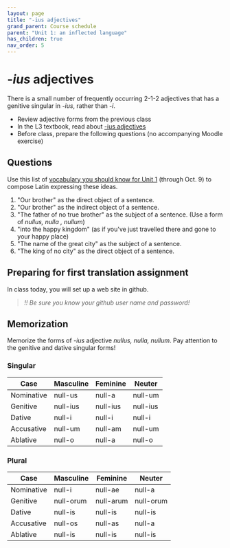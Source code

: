 ```yaml
---
layout: page
title: "-ius adjectives"
grand_parent: Course schedule
parent: "Unit 1: an inflected language"
has_children: true
nav_order: 5
---
```


# -*ius* adjectives

There is a small number of frequently occurring 2-1-2 adjectives that has a genitive singular in *-ius*, rather than *-i*.


- Review adjective forms from the previous class
- In the L3 textbook, read about [-ius adjectives](https://lingualatina.github.io/textbook/presentation/01-nouns-adjs-pron/adjectives/#2-1-2--%C4%ABus-adjectives)
- Before class, prepare the following questions (no accompanying Moodle exercise)



## Questions

Use this list of [vocabulary you should know for Unit 1](https://neelsmith.github.io/latin101/schedule/part1/vocab/) (through Oct. 9) to compose Latin expressing these ideas.

1.  "Our brother" as the direct object of a sentence.
2. "Our brother" as the indirect object of a sentence.
3. "The father of no true brother" as the subject of a sentence. (Use a form of *nullus, nulla , nullum*)
4. "into the happy kingdom" (as if you've just travelled there and gone to your happy place)
5. "The name of the great city" as the subject of a sentence.
6. "The king of no city" as the direct object of a sentence.

## Preparing for first translation assignment

In class today, you will set up a web site in github.

>  *!! Be sure you know your github user name and password!*

## Memorization

Memorize the forms of *-ius* adjective *nullus, nulla, nullum*.   Pay attention to the genitive and dative singular forms!

### Singular

| Case | Masculine | Feminine |  Neuter |
| --- | ---  | --- | --- |
| Nominative | null-<span class="regular">us</span> | null-<span class="regular">a</span> |  null-<span class="regular">um</span> |
| Genitive | null-<span class="attention">ius</span> | null-<span class="attention">ius</span> | null-<span class="attention">ius</span> |
| Dative | null-<span class="attention">i</span> | null-<span class="attention">i</span> | null-<span class="attention">i</span> |
| Accusative | null-<span class="regular">um</span>  |  null-<span class="regular">am</span> | null-<span class="regular">um</span> |
| Ablative | null-<span class="regular">o</span> | null-<span class="regular">a</span> | null-<span class="regular">o</span> |



### Plural

| Case | Masculine | Feminine |  Neuter |
| --- | ---  | --- | --- |
| Nominative | null-<span class="regular">i</span> | null-<span class="regular">ae</span> |  null-<span class="regular">a</span> |
| Genitive | null-<span class="regular">orum</span> | null-<span class="regular">arum</span> | null-<span class="regular">orum</span> |
| Dative | null-<span class="regular">is</span> | null-<span class="regular">is</span>  | null-<span class="regular">is</span> |
| Accusative | null-<span class="regular">os</span> | null-<span class="regular">as</span> | null-<span class="regular">a</span> |
| Ablative | null-<span class="regular">is</span> | null-<span class="regular">is</span> | null-<span class="regular">is</span>  |





<link rel="stylesheet" type="text/css" href="../../css/latin101.css">
